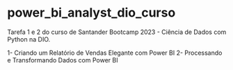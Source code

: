 # power_bi_analyst_dio_curso

Tarefa 1 e 2 do curso de Santander Bootcamp 2023 - Ciência de Dados com Python na DIO.

1- Criando um Relatório de Vendas Elegante com Power BI
2- Processando e Transformando Dados com Power BI
